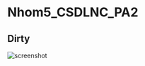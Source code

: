 # Nhom5_CSDLNC_PA2
## Dirty
![screenshot](https://user-images.githubusercontent.com/75741758/144582659-8a0f6ee0-8f98-4f04-822f-52a9bfc32c22.png)

